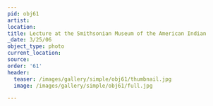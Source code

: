 ```yaml
---
pid: obj61
artist:
location:
title: Lecture at the Smithsonian Museum of the American Indian
_date: 3/25/06
object_type: photo
current_location:
source:
order: '61'
header:
  teaser: /images/gallery/simple/obj61/thumbnail.jpg
  image: /images/gallery/simple/obj61/full.jpg

---
```

